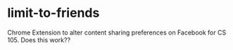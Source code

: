 # limit-to-friends
Chrome Extension to alter content sharing preferences on Facebook for CS 105. Does this work??

